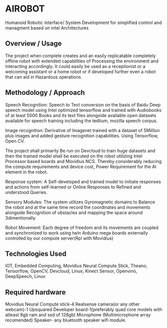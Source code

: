 # AIROBOT
Humanoid Robotic interface/ System Development for simplified control and managment based on intel Architectures

<h2>Overview / Usage</h2>
The project when complete creates and an easily replicatable completely offline robot with extended capabilities of Processing the environment and interacting accordingly. It could easily be used as a receptionist or a welcoming assistant or a home robot or if developed further even a robot that can aid in Hazardous operations.

<h2>Methodology / Approach</h2>
Speech Recognition: Speech to Text conversion on the basis of Baidu Deep speech model using Intel optimized tensorflow and trained with Audiobooks of at least 5000 Books and its text files alongside available open datasets available for speech training including the tedlium, mozilla speech corpus.

Image recognition: Derivative of Imagenet trained with a dataset of 5Million plus images and added gesture recognition capabilities. Using Tensorflow, Open CV.

The project shall primarily Be run on Devcloud to train huge datasets and then the trained model shall be executed on the robot utilizing Intel Processor based boards and Movidius NCS. Thereby considerably reducing the compute requirements and device cost, Power Requirement for the AI element in the robot.

Response system: A Self-developed and trained model to initiate responses and actions from self-learned or Online Responses to Refined and understood Queries.

Sensory Modules: The system utilizes Gyromagnetic domains to Balance the robot and at the same time record the coordinates and movements alongside Recognition of obstacles and mapping the space around 3dimentionally.

Robot Movement: Each degree of freedom and its movements are coupled and synchronized to work using twin Arduino mega boards externally controlled by our compute server(Rpi with Movidius)

<h2>Technologies Used</h2>
IOT, Embedded Computing, Movidius Neural Compute Stick, Theano, Tensorflow, OpenCV, Devcloud, Linux, Kinect Sensor, Openvino, DeepSpeech, Linux

<h2>Required hardware</h2>
Movidius Neural Compute stick-4
Realsense camera(or any other webcam)-1
Upsquared Developer board-1(preferably quad core models with atleast 8gb ram and ssd of 128gb)
Microphone (Multimicrophone array recomended)
Speaker- any bluetooth speaker
wifi module.
